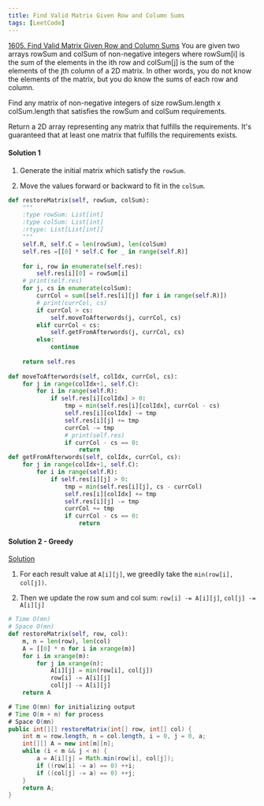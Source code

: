 ```yaml
---
title: Find Valid Matrix Given Row and Column Sums
tags: [LeetCode]
---
```


[1605. Find Valid Matrix Given Row and Column Sums](https://leetcode.com/contest/biweekly-contest-36/problems/find-valid-matrix-given-row-and-column-sums/)
You are given two arrays rowSum and colSum of non-negative integers where rowSum[i] is the sum of the elements in the ith row and colSum[j] is the sum of the elements of the jth column of a 2D matrix. In other words, you do not know the elements of the matrix, but you do know the sums of each row and column.

Find any matrix of non-negative integers of size rowSum.length x colSum.length that satisfies the rowSum and colSum requirements.

Return a 2D array representing any matrix that fulfills the requirements. It's guaranteed that at least one matrix that fulfills the requirements exists.

#### Solution 1   
1. Generate the initial matrix which satisfy the `rowSum`.

1. Move the values forward or backward to fit in the `colSum`.

```python
def restoreMatrix(self, rowSum, colSum):
    """
    :type rowSum: List[int]
    :type colSum: List[int]
    :rtype: List[List[int]]
    """
    self.R, self.C = len(rowSum), len(colSum)
    self.res =[[0] * self.C for _ in range(self.R)]
    
    for i, row in enumerate(self.res):
        self.res[i][0] = rowSum[i]
    # print(self.res)
    for j, cs in enumerate(colSum):
        currCol = sum([self.res[i][j] for i in range(self.R)])
        # print(currCol, cs)
        if currCol > cs:
            self.moveToAfterwords(j, currCol, cs)
        elif currCol < cs:
            self.getFromAfterwords(j, currCol, cs)
        else:
            continue
        
    return self.res
            
def moveToAfterwords(self, colIdx, currCol, cs):
    for j in range(colIdx+1, self.C):
        for i in range(self.R):
            if self.res[i][colIdx] > 0:
                tmp = min(self.res[i][colIdx], currCol - cs)
                self.res[i][colIdx] -= tmp
                self.res[i][j] += tmp
                currCol -= tmp
                # print(self.res)
                if currCol - cs == 0:
                    return
def getFromAfterwords(self, colIdx, currCol, cs):
    for j in range(colIdx+1, self.C):
        for i in range(self.R):
            if self.res[i][j] > 0:
                tmp = min(self.res[i][j], cs - currCol)
                self.res[i][colIdx] += tmp
                self.res[i][j] -= tmp
                currCol += tmp
                if currCol - cs == 0:
                    return
```
#### Solution 2 - Greedy  
[Solution](https://leetcode.com/problems/find-valid-matrix-given-row-and-column-sums/discuss/876845/JavaC%2B%2BPython-Easy-and-Concise-with-Prove)

1. For each result value at `A[i][j]`, we greedily take the `min(row[i], col[j])`.

1. Then we update the row sum and col sum: `row[i] -= A[i][j]`, `col[j] -= A[i][j]`
```python
# Time O(mn)
# Space O(mn)
def restoreMatrix(self, row, col):
    m, n = len(row), len(col)
    A = [[0] * n for i in xrange(m)]
    for i in xrange(m):
        for j in xrange(n):
            A[i][j] = min(row[i], col[j])
            row[i] -= A[i][j]
            col[j] -= A[i][j]
    return A
```
```java
# Time O(mn) for initializing output
# Time O(m + n) for process
# Space O(mn)
public int[][] restoreMatrix(int[] row, int[] col) {
    int m = row.length, n = col.length, i = 0, j = 0, a;
    int[][] A = new int[m][n];
    while (i < m && j < n) {
        a = A[i][j] = Math.min(row[i], col[j]);
        if ((row[i] -= a) == 0) ++i;
        if ((col[j] -= a) == 0) ++j;
    }
    return A;
}
```